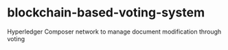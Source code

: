 # blockchain-based-voting-system

Hyperledger Composer network to manage document modification through voting
